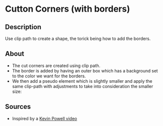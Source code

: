# Cutton Corners (with borders)

## Description

Use clip path to create a shape, the torick being how to add the borders.

## About

- The cut corners are created using clip path.
- The border is added by having an outer box which has a background set to the color we want for the borders.
- We then add a pseudo element which is slightly smaller and apply the same clip-path with adjustments to take into consideration the smaller size:

## Sources

- Inspired by a [Kevin Powell video](https://www.youtube.com/watch?v=aW6qEAQSctY)
